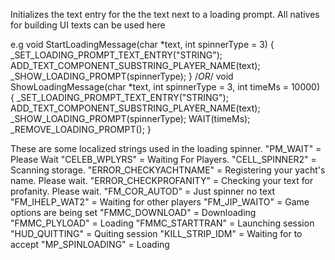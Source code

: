 Initializes the text entry for the the text next to a loading prompt. All natives for building UI texts can be used here


e.g
void StartLoadingMessage(char *text, int spinnerType = 3)
  {
     _SET_LOADING_PROMPT_TEXT_ENTRY("STRING");
       ADD_TEXT_COMPONENT_SUBSTRING_PLAYER_NAME(text);
       _SHOW_LOADING_PROMPT(spinnerType);
    }
/*OR*/
 void ShowLoadingMessage(char *text, int spinnerType = 3, int timeMs = 10000)
  {
     _SET_LOADING_PROMPT_TEXT_ENTRY("STRING");
       ADD_TEXT_COMPONENT_SUBSTRING_PLAYER_NAME(text);
       _SHOW_LOADING_PROMPT(spinnerType);
        WAIT(timeMs);
     _REMOVE_LOADING_PROMPT();
 }


These are some localized strings used in the loading spinner.
"PM_WAIT"                   = Please Wait
"CELEB_WPLYRS"              = Waiting For Players.
"CELL_SPINNER2"             = Scanning storage.
"ERROR_CHECKYACHTNAME" = Registering your yacht's name. Please wait.
"ERROR_CHECKPROFANITY"   = Checking your text for profanity. Please wait.
"FM_COR_AUTOD"                        = Just spinner no text
"FM_IHELP_WAT2"                        = Waiting for other players
"FM_JIP_WAITO"                            = Game options are being set
"FMMC_DOWNLOAD"                    = Downloading
"FMMC_PLYLOAD"                         = Loading
"FMMC_STARTTRAN"                    = Launching session
"HUD_QUITTING"                           =  Quiting session
"KILL_STRIP_IDM"                         = Waiting for to accept
"MP_SPINLOADING"                      = Loading
